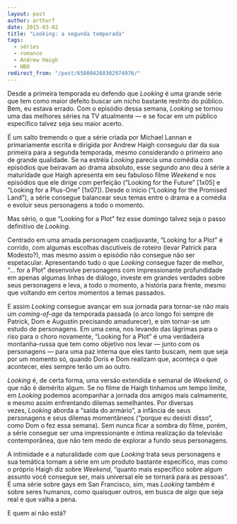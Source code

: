 ```yaml
---
layout: post
author: arthurf
date: 2015-03-02
title: "Looking: a segunda temporada"
tags:
  - séries
  - romance
  - Andrew Haigh
  - HBO
redirect_from: "/post/658004268302974976/"
---
```


Desde a primeira temporada eu defendo que _Looking_ é uma grande série que tem como maior defeito buscar um nicho bastante restrito do público. Bem, eu estava errado. Com o episódio dessa semana, *Looking* se tornou uma das melhores séries na TV atualmente — e se focar em um público específico talvez seja seu maior acerto.

É um salto tremendo o que a série criada por Michael Lannan e primariamente escrita e dirigida por Andrew Haigh conseguiu dar da sua primeira para a segunda temporada, mesmo considerando o primeiro ano de grande qualidade. Se na estréia *Looking* parecia uma comédia com episódios que beiravam ao drama absoluto, esse segundo ano deu à série a maturidade que Haigh apresenta em seu fabuloso filme *Weekend* e nos episódios que ele dirige com perfeição (“Looking for the Future” \[1x05\] e “Looking for a Plus-One” \[1x07\]). Desde o início (“Looking for the Promised Land”), a série consegue balancear seus temas entre o drama e a comédia e evoluir seus personagens a todo o momento.

Mas sério, o que “Looking for a Plot” fez esse domingo talvez seja o passo definitivo de *Looking*.

Centrado em uma amada personagem coadjuvante, “Looking for a Plot” é corrido, com algumas escolhas discutíveis de roteiro (levar Patrick para Modesto?), mas mesmo assim o episódio não consegue não ser espetacular. Apresentando tudo o que *Looking* consegue fazer de melhor, “… for a Plot” desenvolve personagens com impressionante profundidade em apenas algumas linhas de diálogo, investe em grandes verdades sobre seus personagens e leva, a todo o momento, a história para frente, mesmo que voltando em certos momentos a temas passados.

E assim *Looking* consegue avançar em sua jornada para tornar-se não mais um *coming-of-age* da temporada passada (o arco longo foi sempre de Patrick, Dom e Augustin precisando amadurecer), e sim tornar-se um estudo de personagens. Em uma cena, nos levando das lágrimas para o riso para o choro novamente, “Looking for a Plot” é uma verdadeira montanha-russa que tem como objetivo nos levar — junto com os personagens — para uma paz interna que eles tanto buscam, nem que seja por um momento só, quando Doris e Dom realizam que, aconteça o que acontecer, eles sempre terão um ao outro.

_Looking_ é, de certa forma, uma versão extendida e semanal de *Weekend*, o que não é demérito algum. Se no filme de Haigh tinhamos um tempo limite, em *Looking* podemos acompanhar a jornada dos amigos mais calmamente, e mesmo assim enfrentando dilemas semelhantes. Por diversas vezes, *Looking* aborda a “saída do armário”, a infância de seus personagens e seus dilemas momentâneos (“porque eu desisti disso”, como Dom o fez essa semana). Sem nunca ficar a sombra do filme, porém, a série consegue ser uma impressionante e íntima realização da televisão contemporânea, que não tem medo de explorar a fundo seus personagens.

A intimidade e a naturalidade com que *Looking* trata seus personagens e sua temática tornam a série em um produto bastante específico, mas como o próprio Haigh diz sobre *Weekend*, “quanto mais específico sobre algum assunto você consegue ser, mais universal ele se tornará para as pessoas”. É uma série sobre gays em San Francisco, sim, mas *Looking* também é sobre seres humanos, como quaisquer outros, em busca de algo que seja real e que valha a pena.

E quem aí não está?
